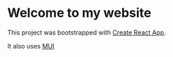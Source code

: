 # Welcome to my website

This project was bootstrapped with [Create React App](https://github.com/facebook/create-react-app).

It also uses [MUI](https://mui.com/)